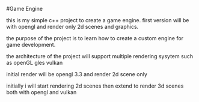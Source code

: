 #Game Engine

this is my simple c++ project to create a game engine.
first version will be with opengl and render only 2d scenes and graphics.

the purpose of the project is to learn how to create a custom engine for game development.

the architecture of the project will support multiple rendering sysytem such as openGL gles vulkan 

initial render will be opengl 3.3 and render 2d scene only 

initially i will start rendering 2d scenes then extend to render 3d scenes both with opengl and vulkan
